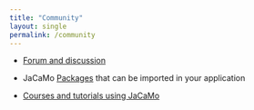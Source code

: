 ```yaml
---
title: "Community"
layout: single
permalink: /community
---
```


 <!-- teaching, schools, forum, courses, ...-->

* [Forum and discussion](https://github.com/jacamo-lang/jacamo/discussions)

* JaCaMo [Packages](/community/packages) that can be imported in your application

* [Courses and tutorials using JaCaMo](/community/teaching)
